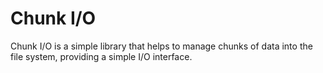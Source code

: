 # Chunk I/O

Chunk I/O is a simple library that helps to manage chunks of data into the file system, providing a simple I/O interface.
